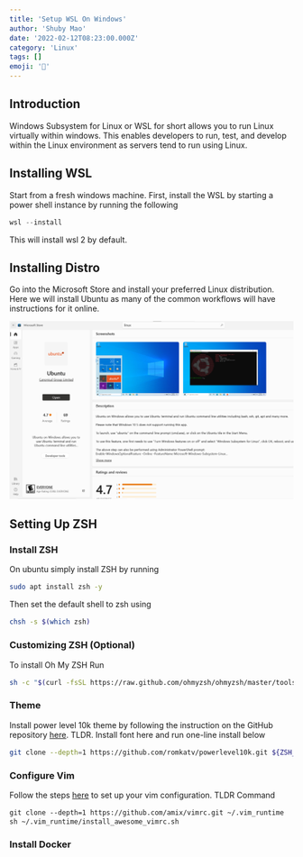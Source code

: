 ```yaml
---
title: 'Setup WSL On Windows'
author: 'Shuby Mao'
date: '2022-02-12T08:23:00.000Z'
category: 'Linux'
tags: []
emoji: '🐧'
---
```

## Introduction

Windows Subsystem for Linux or WSL for short allows you to run Linux virtually within windows. This enables developers to run, test, and develop within the Linux environment as servers tend to run using Linux.

## Installing WSL

Start from a fresh windows machine. First, install the WSL by starting a power shell instance by running the following

```powershell
wsl --install
```

This will install wsl 2 by default.

## Installing Distro

Go into the Microsoft Store and install your preferred Linux distribution. Here we will install Ubuntu as many of the common workflows will have instructions for it online.

![Untitled](Setup%20WSL%20On%20Windows%20a5a481028c4740c88d1c3014e122f3b2/Untitled.png)

## Setting Up ZSH

### Install ZSH

On ubuntu simply install ZSH by running 

```bash
sudo apt install zsh -y
```

Then set the default shell to zsh using

```bash
chsh -s $(which zsh)
```

### Customizing ZSH (Optional)

To install Oh My ZSH Run

```bash
sh -c "$(curl -fsSL https://raw.github.com/ohmyzsh/ohmyzsh/master/tools/install.sh)"
```

### Theme

Install power level 10k theme by following the instruction on the GitHub repository [here](https://github.com/romkatv/powerlevel10k#oh-my-zsh). TLDR. Install font here and run one-line install below

```bash
git clone --depth=1 https://github.com/romkatv/powerlevel10k.git ${ZSH_CUSTOM:-$HOME/.oh-my-zsh/custom}/themes/powerlevel10k
```

### Configure Vim

Follow the steps [here](https://github.com/amix/vimrc) to set up your vim configuration. TLDR Command

```
git clone --depth=1 https://github.com/amix/vimrc.git ~/.vim_runtime
sh ~/.vim_runtime/install_awesome_vimrc.sh
```

### Install Docker